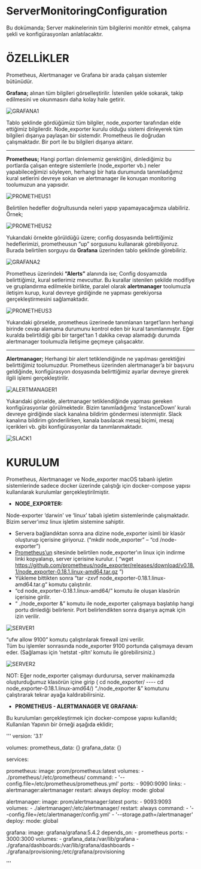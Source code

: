 # ServerMonitoringConfiguration
Bu dokümanda; Server makinelerinin tüm bilgilerini monitör etmek, çalışma şekli ve konfigürasyonları anlatılacaktır.
# ÖZELLİKLER
Prometheus, Alertmanager ve Grafana bir arada çalışan sistemler bütünüdür.

**Grafana;**  alınan tüm bilgileri görselleştirilir. İstenilen şekle sokarak, takip edilmesini ve okunmasını daha kolay hale getirir.

![GRAFANA1](https://github.com/onurpolaatt/ServerMonitoringConfiguration/blob/master/pictures/1.png)

Tablo şeklinde gördüğümüz tüm bilgiler, node_exporter tarafından elde ettiğimiz bilgilerdir. Node_exporter kurulu olduğu sistemi dinleyerek tüm bilgileri dışarıya paylaşan bir sistemdir. Prometheus ile doğrudan çalışmaktadır. Bir port ile bu bilgileri dışarıya aktarır.

---

**Prometheus;** Hangi portları dinlememiz gerektiğini, dinlediğimiz bu portlarda çalışan entegre sistemlerle (node_exporter vb.) neler yapabileceğimizi söyleyen, herhangi bir hata durumunda tanımladığımız kural setlerini devreye sokan ve alertmanager ile konuşan monitoring toolumuzun ana yapısıdır.

![PROMETHEUS1](https://github.com/onurpolaatt/ServerMonitoringConfiguration/blob/master/pictures/2.png)

Belirtilen hedefler doğrultusunda neleri yapıp yapamayacağımıza ulabiliriz. Örnek; 

![PROMETHEUS2](https://github.com/onurpolaatt/ServerMonitoringConfiguration/blob/master/pictures/3.png)

Yukarıdaki örnekte görüldüğü üzere; config dosyasında belirttiğimiz hedeflerimizi, prometheusun “up” sorgusunu kullanarak görebiliyoruz. Burada belirtilen sorguyu da **Grafana** üzerinden tablo şeklinde görebiliriz.

![GRAFANA2](https://github.com/onurpolaatt/ServerMonitoringConfiguration/blob/master/pictures/4.png)

Prometheus üzerindeki  **“Alerts”** alanında ise; Config dosyamızda belirttiğimiz, kural setlerimiz mevcuttur. Bu kurallar istenilen şekilde modifiye ve gruplandırma edilmekle birlikte, paralel olarak **alertmanager** toolumuzla iletişim kurup, kural devreye girdiğinde ne yapması gerekiyorsa gerçekleştirmesini sağlamaktadır.

![PROMETHEUS3](https://github.com/onurpolaatt/ServerMonitoringConfiguration/blob/master/pictures/5.png)

Yukarıdaki görselde, prometheus üzerinede tanımlanan target’ların herhangi birinde cevap alamama durumunu kontrol eden bir kural tanımlanmıştır. Eğer kuralda belirtildiği gibi bir target’tan 1 dakika cevap alamadığı durumda alertmanager toolumuzla iletişime geçmeye çalışacaktır.

----

**Alertmanager;** Herhangi bir alert tetiklendiğinde ne yapılması gerektiğini belirttiğimiz toolumuzdur. Prometheus üzerinden alertmanager’a bir başvuru geldiğinde, konfigürasyon dosyasında belirttiğimiz ayarlar devreye girerek ilgili işlemi gerçekleştirilir.

![ALERTMANAGER1](https://github.com/onurpolaatt/ServerMonitoringConfiguration/blob/master/pictures/6.png)

Yukarıdaki görselde, alertmanager tetiklendiğinde yapması gereken konfigürasyonlar görülmektedir. Bizim tanımladığımız ‘instanceDown’ kuralı devreye girdiğinde slack kanalına bildirim göndermesi istenmiştir. Slack kanalına bildirim gönderilirken, kanala basılacak mesaj biçimi, mesaj içerikleri vb. gibi konfigürasyonlar da tanımlanmaktadır.

![SLACK1](https://github.com/onurpolaatt/ServerMonitoringConfiguration/blob/master/pictures/7.png)

# KURULUM
Prometheus, Alertmanager ve Node_exporter macOS tabanlı işletim sistemlerinde sadece docker üzerinde çalıştığı için docker-compose yapısı kullanılarak kurulumlar gerçekleştirilmiştir.

* **NODE_EXPORTER:**

Node-exporter ‘darwin' ve ‘linux’ tabalı işletim sistemlerinde çalışmaktadır. Bizim server’ımız linux işletim sistemine sahiptir.

- Servera bağlandıktan sonra ana dizine node_exporter isimli bir klasör oluşturup içerisine giriyoruz. (“mkdir node_exporter” – “cd /node-exporter”)
- [Prometheus’un](https://prometheus.io/download/) sitesinde belirtilen node_exporter'ın linux için indirme linki kopyalanıp, server içerisine kurulur. ( “wget  https://github.com/prometheus/node_exporter/releases/download/v0.18.1/node_exporter-0.18.1.linux-amd64.tar.gz ”)
- Yükleme bittikten sonra “tar -zxvf node_exporter-0.18.1.linux-amd64.tar.g“ komutu çalıştırılır.
- “cd node_exporter-0.18.1.linux-amd64/” komutu ile oluşan klasörün içerisine girilir.
- “ ./node_exporter &” komutu ile node_exporter çalışmaya başlatılıp hangi portu dinlediği belirlenir. Port belirlendikten sonra dışarıya açmak için izin verilir.

![SERVER1](https://github.com/onurpolaatt/ServerMonitoringConfiguration/blob/master/pictures/8.png)

“ufw allow 9100” komutu çalıştırılarak firewall izni verilir.  
Tüm bu işlemler sonrasında node_exporter 9100 portunda çalışmaya devam eder. (Sağlaması için ‘netstat -pltn’ komutu ile görebilirsiniz.)

![SERVER2](https://github.com/onurpolaatt/ServerMonitoringConfiguration/blob/master/pictures/9.png)

NOT: Eğer node_exporter çalışmayı durdurursa, server makinamızda oluşturduğumuz klasörün içine girip ( cd node_exporter/ ----  cd node_exporter-0.18.1.linux-amd64/) “./node_exporter &”  komutunu çalıştırarak tekrar ayağa kaldırabilirsiniz.

* **PROMETHEUS - ALERTMANAGER VE GRAFANA:**

Bu kurulumları gerçekleştirmek için docker-compose yapısı kullanıldı;
Kullanılan Yapının bir örneği aşağıda eklidir;

'''
version: '3.1'

volumes:
    prometheus_data: {}
    grafana_data: {}

services:

  prometheus:
    image: prom/prometheus:latest
    volumes:
      - ./prometheus/:/etc/prometheus/
    command:
      - '--config.file=/etc/prometheus/prometheus.yml'
    ports:
      - 9090:9090
    links:
      - alertmanager:alertmanager
    restart: always
    deploy:
      mode: global


  alertmanager:
    image: prom/alertmanager:latest
    ports:
      - 9093:9093
    volumes:
      - ./alertmanager/:/etc/alertmanager/
    restart: always
    command:
      - '--config.file=/etc/alertmanager/config.yml'
      - '--storage.path=/alertmanager'
    deploy:
      mode: global

   grafana:
     image: grafana/grafana:5.4.2
     depends_on:
       - prometheus
     ports:
       - 3000:3000
     volumes:
       - grafana_data:/var/lib/grafana
       - ./grafana/dashboards:/var/lib/grafana/dashboards
       - ./grafana/provisioning:/etc/grafana/provisioning

'''